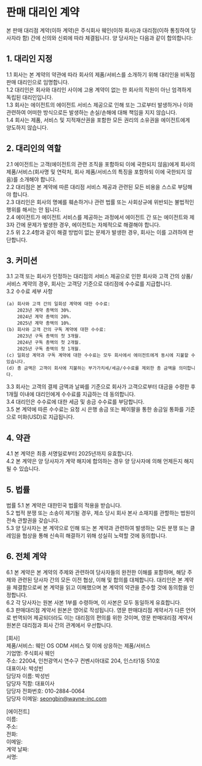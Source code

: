 # 판매 대리인 계약
본 판매 대리점 계약(이하 계약)은 주식회사 웨인(이하 회사)과 대리점(이하 통칭하여 당사자라 함) 간에 신의와 신뢰에 따라 체결됩니다. 양 당사자는 다음과 같이 합의합니다:

## 1. 대리인 지정
1.1 회사는 본 계약의 약관에 따라 회사의 제품/서비스를 소개하기 위해 대리인을 비독점 판매 대리인으로 임명합니다.
<br>1.2 대리인은 회사와 대리인 사이에 고용 계약이 없는 한 회사의 직원이 아닌 엄격하게 독립된 대리인입니다.
<br>1.3 회사는 에이전트의 에이전트 서비스 제공으로 인해 또는 그로부터 발생하거나 이와 관련하여 어떠한 방식으로든 발생하는 손실/손해에 대해 책임을 지지 않습니다.
<br>1.4 회사는 제품, 서비스 및 지적재산권을 포함한 모든 권리의 소유권을 에이전트에게 양도하지 않습니다.

## 2. 대리인의 역할
2.1 에이전트는 고객(에이전트의 관련 조직을 포함하되 이에 국한되지 않음)에게 회사의 제품/서비스(회사명 및 연락처, 회사 제품/서비스의 특징을 포함하되 이에 국한되지 않음)를 소개해야 합니다.
<br>2.2 대리점은 본 계약에 따른 대리점 서비스 제공과 관련된 모든 비용을 스스로 부담해야 합니다.
<br>2.3 대리인은 회사의 명예를 훼손하거나 관련 법률 또는 사회상규에 위반되는 불법적인 행위를 해서는 안 됩니다.
<br>2.4 에이전트가 에이전트 서비스를 제공하는 과정에서 에이전트 간 또는 에이전트와 제3자 간에 문제가 발생한 경우, 에이전트는 자체적으로 해결해야 합니다.
<br>2.5 위 2.2.4항과 같이 해결 방법이 없는 문제가 발생한 경우, 회사는 이를 고려하여 판단합니다.

## 3. 커미션
3.1 고객 또는 회사가 인정하는 대리점의 서비스 제공으로 인한 회사와 고객 간의 상품/서비스 계약의 경우, 회사는 고객당 기준으로 대리점에 수수료를 지급합니다.
<br>3.2 수수료 세부 사항
```
(a) 회사와 고객 간의 일회성 계약에 대한 수수료:
    2023년 계약 총액의 30%.
    2024년 계약 총액의 20%.
    2025년 계약 총액의 10%.
(b) 회사와 고객 간의 구독 계약에 대한 수수료:
    2023년 구독 총액의 첫 3개월.
    2024년 구독 총액의 첫 2개월.
    2025년 구독 총액의 첫 1개월.
(c) 일회성 계약과 구독 계약에 대한 수수료는 모두 회사에서 에이전트에게 동시에 지불할 수 있습니다.
(d) 총 금액은 고객이 회사에 지불하는 부가가치세/세금/수수료를 제외한 총 금액을 의미합니다.
```
3.3 회사는 고객의 결제 금액과 날짜를 기준으로 회사가 고객으로부터 대금을 수령한 후 1개월 이내에 대리인에게 수수료를 지급하는 데 동의합니다.
<br>3.4 대리인은 수수료에 대한 세금 및 송금 수수료를 부담합니다.
<br>3.5 본 계약에 따른 수수료는 요청 시 은행 송금 또는 페이팔을 통한 송금일 통화를 기준으로 미화(USD)로 지급됩니다.

## 4. 약관
4.1 본 계약은 최종 서명일로부터 2025년까지 유효합니다.
<br>4.2 본 계약은 양 당사자가 계약 해지에 합의하는 경우 양 당사자에 의해 언제든지 해지될 수 있습니다.

## 5. 법률
법률 5.1 본 계약은 대한민국 법률의 적용을 받습니다.
<br>5.2 법적 분쟁 또는 소송이 제기될 경우, 제소 당시 회사 본사 소재지를 관할하는 법원이 전속 관할권을 갖습니다.
<br>5.3 양 당사자는 본 계약으로 인해 또는 본 계약과 관련하여 발생하는 모든 분쟁 또는 클레임을 협상을 통해 신속히 해결하기 위해 성실히 노력할 것에 동의합니다.

## 6. 전체 계약
6.1 본 계약은 본 계약의 주제와 관련하여 당사자들의 완전한 이해를 포함하며, 해당 주제와 관련된 당사자 간의 모든 이전 협상, 이해 및 합의를 대체합니다. 대리인은 본 계약을 체결함으로써 본 계약을 읽고 이해했으며 본 계약의 약관을 준수할 것에 동의함을 인정합니다.
<br>6.2 각 당사자는 원본 사본 1부를 수령하며, 이 사본은 모두 동일하게 유효합니다.
<br>6.3 판매대리점 계약서 원본은 영어로 작성됩니다. 영문 판매대리점 계약서가 다른 언어로 번역되어 제공되더라도 이는 대리점의 편의를 위한 것이며, 영문 판매대리점 계약서 원본은 대리점과 회사 간의 관계에서 우선합니다.

[회사]
<br>제품/서비스: 웨인 OS ODM 서비스 및 이에 상응하는 제품/서비스
<br>기업명: 주식회사 웨인
<br>주소: 22004, 인천광역시 연수구 컨벤시아대로 204, 인스타1동 510호
<br>대표이사: 박성빈
<br>담당자 이름: 박성빈
<br>담당자 직함: 대표이사
<br>담당자 전화번호: 010-2884-0064
<br>담당자 이메일: seongbin@wayne-inc.com

[에이전트]
<br>이름:
<br>주소:
<br>전화:
<br>이메일:
<br>계약 날짜:
<br>서명:
